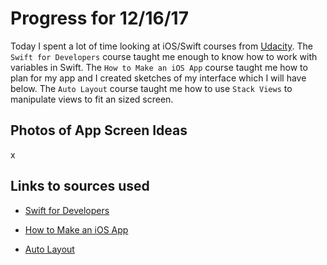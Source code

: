 # Progress for 12/16/17

Today I spent a lot of time looking at iOS/Swift courses from [Udacity](https://www.udacity.com/). The `Swift for Developers` course taught me enough to know how to work with variables in Swift. The `How to Make an iOS App` course taught me how to plan for my app and I created sketches of my interface which I will have below. The `Auto Layout` course taught me how to use `Stack Views` to manipulate views to fit an sized screen. 

## Photos of App Screen Ideas

x

## Links to sources used

* [Swift for Developers](https://www.udacity.com/course/swift-for-developers--ud1025)

* [How to Make an iOS App](https://www.udacity.com/course/how-to-make-an-ios-app--ud607)

* [Auto Layout](https://www.udacity.com/course/auto-layout--ud1026)
